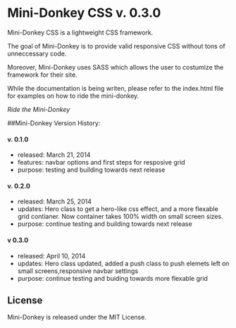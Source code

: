 # Mini-Donkey CSS v. 0.3.0

Mini-Donkey CSS is a lightweight CSS framework. 

The goal of Mini-Donkey is to provide valid responsive CSS without tons of unneccessary code.

Moreover, Mini-Donkey uses SASS which allows the user to costumize the framework for their site.

While the documentation is being writen, please refer to the index.html file for examples on how to ride the mini-donkey. 

*Ride the Mini-Donkey*

##Mini-Donkey Version History:

#### v. 0.1.0 
* released: March 21, 2014
* features: navbar options and first steps for resposive grid
* purpose:  testing and building towards next release 

#### v. 0.2.0
* released: March 25, 2014
* updates: Hero class to get a hero-like css effect, and a more flexable grid contianer. Now container takes 100% width on small screen sizes.
* purpose: continue testing and building towards next release 

#### v 0.3.0
* released: April 10, 2014
* updates: Hero class updated, added a push class to push elemets left on small screens,responsive navbar settings
* purpose: continue testing and buiding towards more flexable grid

## License
Mini-Donkey is released under the MIT License.